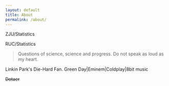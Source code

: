 ```yaml
---
layout: default
title: About
permalink: /about/
---
```


ZJU/Statistics

RUC/Statistics

>Questions of science, science and progress. Do not speak as loud as my heart.

Linkin Park's Die-Hard Fan. Green Day\|Eminem\|Coldplay\|8bit music

~~Dotaer~~

